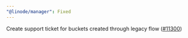```yaml
---
"@linode/manager": Fixed
---
```


Create support ticket for buckets created through legacy flow ([#11300](https://github.com/linode/manager/pull/11300))
